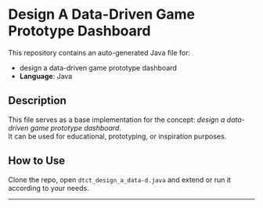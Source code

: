 # Design A Data-Driven Game Prototype Dashboard

This repository contains an auto-generated Java file for:

- design a data-driven game prototype dashboard
- **Language**: Java

## Description

This file serves as a base implementation for the concept: *design a data-driven game prototype dashboard*.  
It can be used for educational, prototyping, or inspiration purposes.

## How to Use

Clone the repo, open `dtct_design_a_data-d.java` and extend or run it according to your needs.

---


